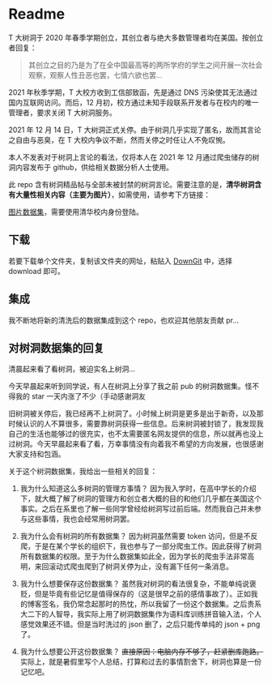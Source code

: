 # Readme

T 大树洞于 2020 年春季学期创立，其创立者与绝大多数管理者均在美国。按创立者回复：

> 其创立之目的乃是为了在全中国最高等的两所学府的学生之间开展一次社会观察，观察人性丑恶也罢，七情六欲也罢...

2021 年秋季学期，T 大校方收到工信部致函，先是通过 DNS 污染使其无法通过国内互联网访问。而后，12 月初，校方通过未知手段联系开发者与在校内的唯一管理者，要求关闭 T 大树洞服务。

2021 年 12 月 14 日，T 大树洞正式关停。由于树洞几乎实现了匿名，故而其言论之自由与恶臭，在 T 大校内争议不断，然而关停之时任让人不免叹惋。

本人不发表对于树洞上言论的看法，仅将本人在 2021 年 12 月通过爬虫储存的树洞内容发布于 github，供给相关数据分析人士使用。

此 repo 含有树洞精品帖与全部未被封禁的树洞言论。需要注意的是，**清华树洞含有大量性相关内容（主要为图片）**，如需使用，请参考下方链接：

[图片数据集](https://git.tsinghua.edu.cn/zhaochen20/THU_Tree)，需要使用清华校内身份登陆。

## 下载

若要下载单个文件夹，复制该文件夹的网址，粘贴入 [DownGit](https://minhaskamal.github.io/DownGit/#/home) 中，选择 download 即可。

## 集成

我不断地将新的清洗后的数据集成到这个 repo，也欢迎其他朋友贡献 pr...

## 对树洞数据集的回复

清晨起来看了看树洞，被迫实名上树洞...

今天早晨起来听到同学说，有人在树洞上分享了我之前 pub 的树洞数据集。怪不得我的 star 一天内涨了不少（手动感谢洞友

旧树洞被关停后，我已经再不上树洞了。小时候上树洞是更多是出于新奇，以及那时候认识的人不算很多，需要靠树洞获得一些信息。后来树洞被封锁了，我发现我自己的生活也能够过的很充实，也不太需要匿名网友提供的信息，所以就再也没上过树洞。今天早晨起来看了看，万幸事情没有向着我不希望的方向发展，也很感谢大家支持和包涵。

关于这个树洞数据集，我给出一些相关的回复：

1. 我为什么知道这么多树洞的管理方事情？
因为我入学时，在高中学长的介绍下，就大概了解了树洞的管理方和创立者大概的目的和他们几乎都在美国这个事实。之后在系里也了解一些同学曾经给树洞写过前后端。然而我自己并未参与这些事情，我也会经常用树洞罢。

2. 我为什么会有树洞的所有数据集？
因为树洞虽然需要 token 访问，但是不反爬，于是在某个学长的组织下，我也参与了一部分爬虫工作。因此获得了树洞所有数据集的权限。至于为什么数据集如此全，因为学长的爬虫手法非常高明，来回滚动式爬虫爬到了树洞关停为止，没有漏下任何一条消息。

3. 我为什么想要保存这份数据集？
虽然我对树洞的看法很复杂，不能单纯说褒贬，但是毕竟有些记忆是值得保存的（这是很早之前的感情事故了）。正如我的博客签名，我仍常念起那时的热忱，所以我留了一份这个数据集。之后贵系大二下的人智导，我实际上用了树洞数据集作为语料库训练拼音输入法，个人感觉效果还不错。但是当时洗过的 json 删了，之后只能传单纯的 json + png 了。

4. 我为什么想要公开这份数据集？
~~直接原因：电脑内存不够了，赶紧删库跑路。~~
实际上，就是暑假里写个人总结，打算和过去的事情割舍下，树洞也算是一份记忆吧。
